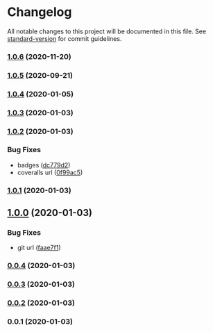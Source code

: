 # Changelog

All notable changes to this project will be documented in this file. See [standard-version](https://github.com/conventional-changelog/standard-version) for commit guidelines.

### [1.0.6](https://github.com/kikobeats/cold-start/compare/v1.0.5...v1.0.6) (2020-11-20)

### [1.0.5](https://github.com/kikobeats/cold-start/compare/v1.0.3...v1.0.5) (2020-09-21)

### [1.0.4](https://github.com/kikobeats/cold-start/compare/v1.0.3...v1.0.4) (2020-01-05)

### [1.0.3](https://github.com/kikobeats/cold-start/compare/v1.0.2...v1.0.3) (2020-01-03)

### [1.0.2](https://github.com/kikobeats/cold-start/compare/v1.0.1...v1.0.2) (2020-01-03)


### Bug Fixes

* badges ([dc779d2](https://github.com/kikobeats/cold-start/commit/dc779d23dc642f289f419abf5df5e28830f3135c))
* coveralls url ([0f99ac5](https://github.com/kikobeats/cold-start/commit/0f99ac59c8cdfe995482b852a08e3893ebcb01ae))

### [1.0.1](https://github.com/kikobeats/cold-start/compare/v0.0.5...v1.0.1) (2020-01-03)

## [1.0.0](https://github.com/kikobeats/cold-start/compare/v0.0.4...v1.0.0) (2020-01-03)

### Bug Fixes

* git url ([faae7f1](https://github.com/kikobeats/cold-start/commit/faae7f1053f9060fe68a4c2b9928b7175b89c1a5))

### [0.0.4](http://github.com///compare/v0.0.3...v0.0.4) (2020-01-03)

### [0.0.3](http://github.com///compare/v0.0.2...v0.0.3) (2020-01-03)

### [0.0.2](http://github.com///compare/v0.0.1...v0.0.2) (2020-01-03)

### 0.0.1 (2020-01-03)
